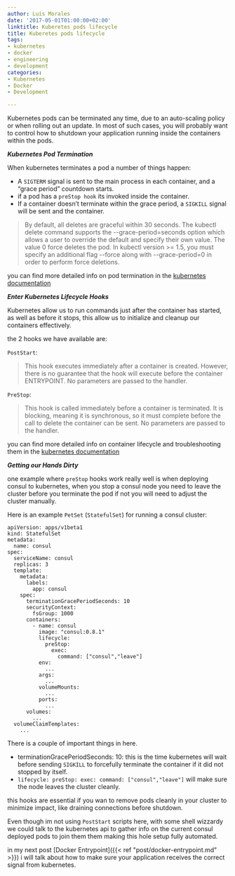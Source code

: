 ```yaml
---
author: Luis Morales
date: '2017-05-01T01:00:00+02:00'
linktitle: Kuberetes pods lifecycle
title: Kuberetes pods lifecycle
tags:
- kubernetes
- docker
- engineering
- development
categories:
- Kubernetes
- Docker
- Development

---
```

Kubernetes pods can be terminated any time, due to an auto-scaling policy or when rolling out an update. In most of such cases, you will probably want to control how to shutdown your application running inside the containers within the pods.

***Kubernetes Pod Termination***

When kubernetes terminates a pod a number of things happen:

* A `SIGTERM` signal is sent to the main process in each container, and a “grace period” countdown starts.
* if a pod has a `preStop hook` its invoked inside the container.
* If a container doesn’t terminate within the grace period, a `SIGKILL` signal will be sent and the container.

> By default, all deletes are graceful within 30 seconds. The kubectl delete command supports the --grace-period=seconds option which
> allows a user to override the default and specify their own value. The value 0 force deletes the pod. In kubectl version >= 1.5, you
> must specify an additional flag --force along with --grace-period=0 in order to perform force deletions.

you can find more detailed info on pod termination in the [kubernetes documentation](https://kubernetes.io/docs/concepts/workloads/pods/pod/#termination-of-pods)

***Enter Kubernetes Lifecycle Hooks***

Kubernetes allow us to run commands just after the container has started, as well as before it stops, this allow us to initialize and cleanup our containers effectively.

the 2 hooks we have available are:

`PostStart`:

> This hook executes immediately after a container is created. However, there is no guarantee that the hook will execute before the container ENTRYPOINT. No parameters are passed to the handler.

`PreStop`:

> This hook is called immediately before a container is terminated. It is blocking, meaning it is synchronous, so it must complete before the call to delete the container can be sent. No parameters are passed to the handler.

you can find more detailed info on container lifecycle and troubleshooting them in the [kubernetes documentation](https://kubernetes.io/docs/concepts/containers/container-lifecycle-hooks/)

***Getting our Hands Dirty***

one example where `preStop` hooks work really well is when deploying consul to kubernetes, when you stop a consul node you need to leave the cluster before you terminate the pod if not you will need to adjust the cluster manually.

Here is an example `PetSet` (`StatefulSet`) for running a consul cluster:
```
apiVersion: apps/v1beta1
kind: StatefulSet
metadata:
  name: consul
spec:
  serviceName: consul
  replicas: 3
  template:
    metadata:
      labels:
        app: consul
    spec:
      terminationGracePeriodSeconds: 10
      securityContext:
        fsGroup: 1000
      containers:
        - name: consul
          image: "consul:0.8.1"
          lifecycle:
            preStop:
              exec:
                command: ["consul","leave"]
          env:
            ...
          args:
            ...
          volumeMounts:
            ...
          ports:
            ...
      volumes:
        ...
  volumeClaimTemplates:
    ...
```

There is a couple of important things in here.
* terminationGracePeriodSeconds: 10: this is the time kubernetes will wait before sending `SIGKILL` to forcefully terminate the container if it did not stopped by itself.
* `lifecycle: preStop: exec: command: ["consul","leave"]` will make sure the node leaves the cluster cleanly.

this hooks are essential if you wan to remove pods cleanly in your cluster to minimize impact, like draining connections before shutdown.

Even though im not using `PostStart` scripts here, with some shell wizzardy we could talk to the kubernetes api to gather info on the current consul deployed pods to join them them making this hole setup fully automated.

in my next post [Docker Entrypoint]({{< ref "post/docker-entrypoint.md" >}}) i will talk about how to make sure your application receives the correct signal from kubernetes.